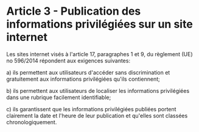 # Article 3 - Publication des informations privilégiées sur un site internet


Les sites internet visés à l'article 17, paragraphes 1 et 9, du règlement (UE) no 596/2014 répondent aux exigences suivantes:

a) ils permettent aux utilisateurs d'accéder sans discrimination et gratuitement aux informations privilégiées qu'ils contiennent;

b) ils permettent aux utilisateurs de localiser les informations privilégiées dans une rubrique facilement identifiable;

c) ils garantissent que les informations privilégiées publiées portent clairement la date et l'heure de leur publication et qu'elles sont classées chronologiquement.

